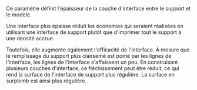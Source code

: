 Ce paramètre définit l'épaisseur de la couche d'interface entre le support et le modèle.

Une interface plus épaisse réduit les économies qui seraient réalisées en utilisant une interface de support plutôt que d'imprimer tout le support à une densité accrue.

Toutefois, elle augmente également l'efficacité de l'interface. À mesure que le remplissage du support plus clairsemé est ponté par les lignes de l'interface, les lignes de l'interface s'affaissent un peu. En construisant plusieurs couches d'interface, ce fléchissement peut être réduit, ce qui rend la surface de l'interface de support plus régulière. La surface en surplomb est ainsi plus régulière.

